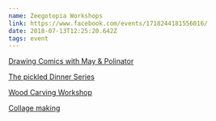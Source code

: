 ```yaml
---
name: Zeegotopia Workshops
link: https://www.facebook.com/events/1718244181556016/
date: 2018-07-13T12:25:20.642Z
tags: event
---
```

[Drawing Comics with May & Polinator](https://www.facebook.com/events/471981506573472/)

[The pickled Dinner Series](https://www.facebook.com/events/202931643695001/)

[Wood Carving Workshop](https://www.facebook.com/events/334785253720185/)

[Collage making](https://www.facebook.com/events/2174907469419431/)